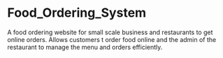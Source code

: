 # Food_Ordering_System
A food ordering website for small scale business and restaurants to get online orders. Allows customers t order food online and the admin of the restaurant to manage the menu and orders efficiently.
